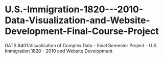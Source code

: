 # U.S.-Immigration-1820---2010-Data-Visualization-and-Website-Development-Final-Course-Project
DATS 6401:Visualization of Complex Data - Final Semester Project - U.S. Immigration 1820 - 2010 and Website Development
